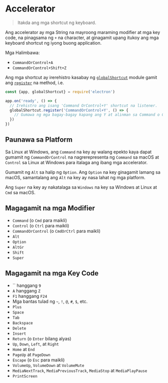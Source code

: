 # Accelerator

> Itakda ang mga shortcut ng keyboard.

Ang accelerator ay mga String na mayroong maraming modifier at mga key code, na pinagsama ng `+` na character, at ginagamit upang itukoy ang mga keyboard shortcut ng iyong buong application.

Mga Halimbawa:

* `CommandOrControl+A`
* `CommandOrControl+Shift+Z`

Ang mga shortcut ay irerehistro kasabay ng [`globalShortcut`](global-shortcut.md) module gamit ang [`register`](global-shortcut.md#globalshortcutregisteraccelerator-callback) na method, i.e.

```javascript
const {app, globalShortcut} = require('electron')

app.on('ready', () => {
  // Irehistro ang isang 'Command OrControl+Y' shortcut na listener.
  globalShortcut.register('CommandOrControl+Y', () => {
    // Gumawa ng mga bagay-bagay kapang ang Y at alinman sa Command o Control ang pinindot.
  })
})
```

## Paunawa sa Platform

Sa Linux at Windows, ang `Command` na key ay walang epekto kaya dapat gumamit ng `CommandOrControl` na nagrerepresenta ng `Command` sa macOS at `Control` sa Linux at Windows para italaga ang ibang mga accelerator.

Gumamit ng `Alt` sa halip ng `Option`. Ang `Option` na key ginagamit lamang sa macOS, samantalang ang `Alt` na key ay nasa lahat ng mga platform.

Ang `Super` na key ay nakatalaga sa `Windows` na key sa Windows at Linux at `Cmd` sa macOS.

## Magagamit na mga Modifier

* `Command` (o `Cmd` para maikli)
* `Control` (o `Ctrl` para maikli)
* `CommandOrControl` (o `CmdOrCtrl` para maikli)
* `Alt`
* `Option`
* `AltGr`
* `Shift`
* `Super`

## Magagamit na mga Key Code

* `` hanggang `9`
* `A` hanggang `Z`
* `F1` hanggang `F24`
* Mga bantas tulad ng `~`, `!`, `@`, `#`, `$`, etc.
* `Plus`
* `Space`
* `Tab`
* `Backspace`
* `Delete`
* `Insert`
* `Return` (o `Enter` bilang alyas)
* `Up`, `Down`, `Left`, at `Right`
* `Home` at `End`
* `PageUp` at `PageDown`
* `Escape` (o `Esc` para maikli)
* `VolumeUp`, `VolumeDown` at `VolumeMute`
* `MediaNextTrack`, `MediaPreviousTrack`, `MediaStop` at `MediaPlayPause`
* `PrintScreen`
